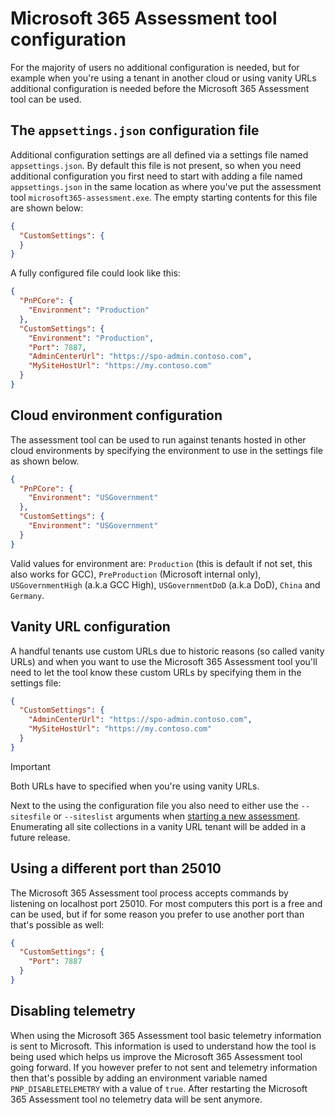 # Microsoft 365 Assessment tool configuration

For the majority of users no additional configuration is needed, but for example when you're using a tenant in another cloud or using vanity URLs additional configuration is needed before the Microsoft 365 Assessment tool can be used.

## The `appsettings.json` configuration file

Additional configuration settings are all defined via a settings file named `appsettings.json`. By default this file is not present, so when you need additional configuration you first need to start with adding a file named `appsettings.json` in the same location as where you've put the assessment tool `microsoft365-assessment.exe`. The empty starting contents for this file are shown below:

```json
{
  "CustomSettings": {
  }
}
```

A fully configured file could look like this:

```json
{
  "PnPCore": {
    "Environment": "Production"
  },
  "CustomSettings": {
    "Environment": "Production",    
    "Port": 7887,
    "AdminCenterUrl": "https://spo-admin.contoso.com",
    "MySiteHostUrl": "https://my.contoso.com"
  }
}
```

## Cloud environment configuration

The assessment tool can be used to run against tenants hosted in other cloud environments by specifying the environment to use in the settings file as shown below.

```json
{
  "PnPCore": {
    "Environment": "USGovernment"
  },
  "CustomSettings": {
    "Environment": "USGovernment"    
  }
}
```

Valid values for environment are: `Production` (this is default if not set, this also works for GCC), `PreProduction` (Microsoft internal only), `USGovernmentHigh` (a.k.a GCC High), `USGovernmentDoD` (a.k.a DoD), `China` and `Germany`.

## Vanity URL configuration

A handful tenants use custom URLs due to historic reasons (so called vanity URLs) and when you want to use the Microsoft 365 Assessment tool you'll need to let the tool know these custom URLs by specifying them in the settings file:

```json
{
  "CustomSettings": {
    "AdminCenterUrl": "https://spo-admin.contoso.com",
    "MySiteHostUrl": "https://my.contoso.com"
  }
}
```

> [!Important]
> Both URLs have to specified when you're using vanity URLs.

Next to the using the configuration file you also need to either use the `--sitesfile` or `--siteslist` arguments when [starting a new assessment](assess-start.md). Enumerating all site collections in a vanity URL tenant will be added in a future release.

## Using a different port than 25010

The Microsoft 365 Assessment tool process accepts commands by listening on localhost port 25010. For most computers this port is a free and can be used, but if for some reason you prefer to use another port than that's possible as well:

```json
{
  "CustomSettings": {
    "Port": 7887
  }
}
```

## Disabling telemetry

When using the Microsoft 365 Assessment tool basic telemetry information is sent to Microsoft. This information is used to understand how the tool is being used which helps us improve the Microsoft 365 Assessment tool going forward. If you however prefer to not sent and telemetry information then that's possible by adding an environment variable named `PNP_DISABLETELEMETRY` with a value of `true`. After restarting the Microsoft 365 Assessment tool no telemetry data will be sent anymore.
